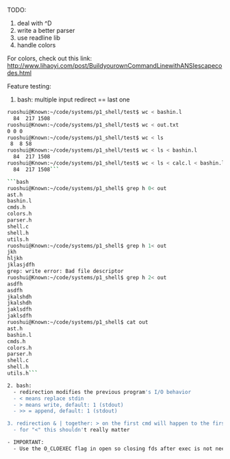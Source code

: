 TODO:
1. deal with ^D
2. write a better parser
3. use readline lib
4. handle colors


For colors, check out this link:
http://www.lihaoyi.com/post/BuildyourownCommandLinewithANSIescapecodes.html

Feature testing:
1. bash: multiple input redirect == last one
```bash
ruoshui@Known:~/code/systems/p1_shell/test$ wc < bashin.l
  84  217 1508
ruoshui@Known:~/code/systems/p1_shell/test$ wc < out.txt
0 0 0
ruoshui@Known:~/code/systems/p1_shell/test$ wc < ls
 8  8 58
ruoshui@Known:~/code/systems/p1_shell/test$ wc < ls < bashin.l
  84  217 1508
ruoshui@Known:~/code/systems/p1_shell/test$ wc < ls < calc.l < bashin.l
  84  217 1508```

```bash
ruoshui@Known:~/code/systems/p1_shell$ grep h 0< out
ast.h
bashin.l
cmds.h
colors.h
parser.h
shell.c
shell.h
utils.h
ruoshui@Known:~/code/systems/p1_shell$ grep h 1< out
jkh 
hljkh
jklasjdfh
grep: write error: Bad file descriptor
ruoshui@Known:~/code/systems/p1_shell$ grep h 2< out
asdfh
asdfh
jkalshdh
jkalshdh
jaklsdfh
jaklsdfh
ruoshui@Known:~/code/systems/p1_shell$ cat out
ast.h
bashin.l
cmds.h
colors.h
parser.h
shell.c
shell.h
utils.h```

2. bash:
  - redirection modifies the previous program's I/O behavior
  - < means replace stdin
  - > means write, default: 1 (stdout)
  - >> = append, default: 1 (stdout)

3. redirection & | together: > on the first cmd will happen to the first command, > on the second command happens to the whole thing
  - for "<" this shouldn't really matter

- IMPORTANT:
  - Use the O_CLOEXEC flag in open so closing fds after exec is not needed